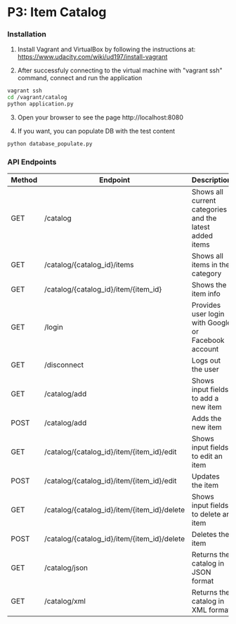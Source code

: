 # P3: Item Catalog

### Installation
1) Install Vagrant and VirtualBox by following the instructions at:
https://www.udacity.com/wiki/ud197/install-vagrant

2) After successfuly connecting to the virtual machine with "vagrant ssh" command, connect and run the application
```sh
vagrant ssh
cd /vagrant/catalog
python application.py
```
3) Open your browser to see the page
http://localhost:8080

4) If you want, you can populate DB with the test content
```sh
python database_populate.py 
```

### API Endpoints
| Method | Endpoint                                         | Description
|--------|--------------------------------------------------|--------------------------------------------------------
| GET    | /catalog                                         | Shows all current categories and the latest added items
| GET    | /catalog/{catalog_id}/items                      | Shows all items in the category
| GET    | /catalog/{catalog_id}/item/{item_id}             | Shows the item info
| GET    | /login                                           | Provides user login with Google or Facebook account
| GET    | /disconnect                                      | Logs out the user
| GET    | /catalog/add                                     | Shows input fields to add a new item
| POST   | /catalog/add                                     | Adds the new item
| GET    | /catalog/{catalog_id}/item/{item_id}/edit        | Shows input fields to edit an item
| POST   | /catalog/{catalog_id}/item/{item_id}/edit        | Updates the item
| GET    | /catalog/{catalog_id}/item/{item_id}/delete      | Shows input fields to delete an item
| POST   | /catalog/{catalog_id}/item/{item_id}/delete      | Deletes the item
| GET    | /catalog/json                                    | Returns the catalog in JSON format
| GET    | /catalog/xml                                     | Returns the catalog in XML format

